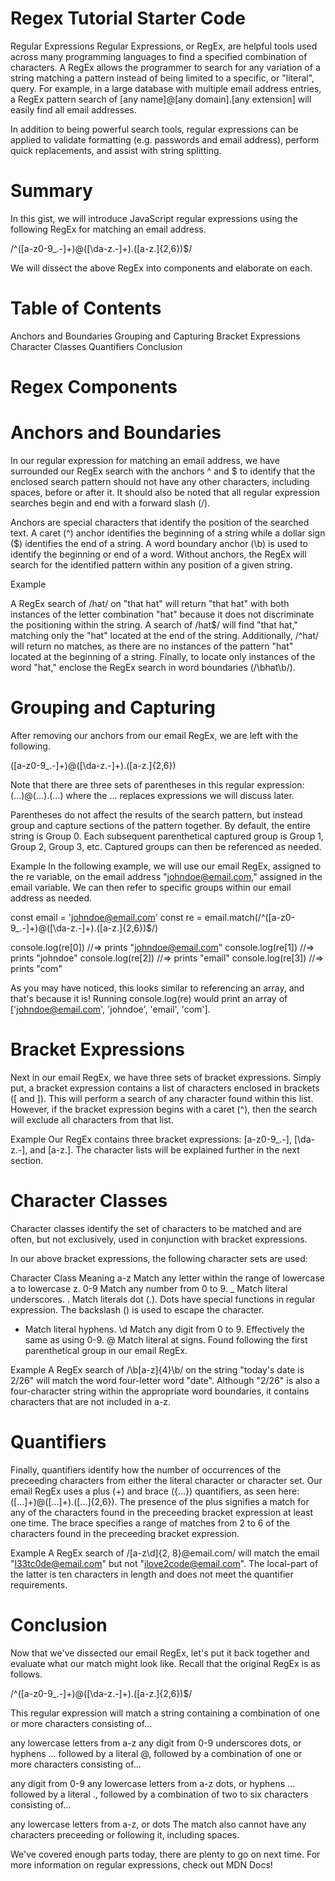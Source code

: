 # Regex Tutorial Starter Code

Regular Expressions
Regular Expressions, or RegEx, are helpful tools used across many programming languages to find a specified combination of characters. A RegEx allows the programmer to search for any variation of a string matching a pattern instead of being limited to a specific, or "literal", query. For example, in a large database with multiple email address entries, a RegEx pattern search of [any name]@[any domain].[any extension] will easily find all email addresses.

In addition to being powerful search tools, regular expressions can be applied to validate formatting (e.g. passwords and email address), perform quick replacements, and assist with string splitting.

# Summary
In this gist, we will introduce JavaScript regular expressions using the following RegEx for matching an email address.

/^([a-z0-9_\.-]+)@([\da-z\.-]+)\.([a-z\.]{2,6})$/

We will dissect the above RegEx into components and elaborate on each.

# Table of Contents
Anchors and Boundaries
Grouping and Capturing
Bracket Expressions
Character Classes
Quantifiers
Conclusion

# Regex Components

# Anchors and Boundaries
In our regular expression for matching an email address, we have surrounded our RegEx search with the anchors ^ and $ to identify that the enclosed search pattern should not have any other characters, including spaces, before or after it. It should also be noted that all regular expression searches begin and end with a forward slash (/).

Anchors are special characters that identify the position of the searched text. A caret (^) anchor identifies the beginning of a string while a dollar sign ($) identifies the end of a string. A word boundary anchor (\b) is used to identify the beginning or end of a word. Without anchors, the RegEx will search for the identified pattern within any position of a given string.

Example

A RegEx search of /hat/ on "that hat" will return "that hat" with both instances of the letter combination "hat" because it does not discriminate the positioning within the string. A search of /hat$/ will find "that hat," matching only the "hat" located at the end of the string. Additionally, /^hat/ will return no matches, as there are no instances of the pattern "hat" located at the beginning of a string. Finally, to locate only instances of the word "hat," enclose the RegEx search in word boundaries (/\bhat\b/).

# Grouping and Capturing
After removing our anchors from our email RegEx, we are left with the following.

([a-z0-9_\.-]+)@([\da-z\.-]+)\.([a-z\.]{2,6})

Note that there are three sets of parentheses in this regular expression: (...)@(...)\.(...) where the ... replaces expressions we will discuss later.

Parentheses do not affect the results of the search pattern, but instead group and capture sections of the pattern together. By default, the entire string is Group 0. Each subsequent parenthetical captured group is Group 1, Group 2, Group 3, etc. Captured groups can then be referenced as needed.

Example
In the following example, we will use our email RegEx, assigned to the re variable, on the email address "johndoe@email.com," assigned in the email variable. We can then refer to specific groups within our email address as needed.

const email = 'johndoe@email.com'
const re = email.match(/^([a-z0-9_\.-]+)@([\da-z\.-]+)\.([a-z\.]{2,6})$/)

console.log(re[0]) //=> prints "johndoe@email.com"
console.log(re[1]) //=> prints "johndoe"
console.log(re[2]) //=> prints "email"
console.log(re[3]) //=> prints "com"

As you may have noticed, this looks similar to referencing an array, and that's because it is! Running console.log(re) would print an array of ['johndoe@email.com', 'johndoe', 'email', 'com'].

# Bracket Expressions
Next in our email RegEx, we have three sets of bracket expressions. Simply put, a bracket expression contains a list of characters enclosed in brackets ([ and ]). This will perform a search of any character found within this list. However, if the bracket expression begins with a caret (^), then the search will exclude all characters from that list.

Example
Our RegEx contains three bracket expressions: [a-z0-9_\.-], [\da-z\.-], and [a-z\.]. The character lists will be explained further in the next section.

# Character Classes
Character classes identify the set of characters to be matched and are often, but not exclusively, used in conjunction with bracket expressions.

In our above bracket expressions, the following character sets are used:

Character Class	Meaning
a-z	Match any letter within the range of lowercase a to lowercase z.
0-9	Match any number from 0 to 9.
_	Match literal underscores.
\.	Match literals dot (.). Dots have special functions in regular expression. The backslash (\) is used to escape the character.
-	Match literal hyphens.
\d	Match any digit from 0 to 9. Effectively the same as using 0-9.
@	Match literal at signs. Found following the first parenthetical group in our email RegEx.

Example
A RegEx search of /\b[a-z]{4}\b/ on the string "today's date is 2/26" will match the word four-letter word "date". Although "2/26" is also a four-character string within the appropriate word boundaries, it contains characters that are not included in a-z.

# Quantifiers
Finally, quantifiers identify how the number of occurrences of the preceeding characters from either the literal character or character set. Our email RegEx uses a plus (+) and brace ({...}) quantifiers, as seen here: ([...]+)@([...]+)\.([...]{2,6}). The presence of the plus signifies a match for any of the characters found in the preceeding bracket expression at least one time. The brace specifies a range of matches from 2 to 6 of the characters found in the preceeding bracket expression.

Example
A RegEx search of /[a-z\d]{2, 8}@email\.com/ will match the email "l33tc0de@email.com" but not "ilove2code@email.com". The local-part of the latter is ten characters in length and does not meet the quantifier requirements.

# Conclusion
Now that we've dissected our email RegEx, let's put it back together and evaluate what our match might look like. Recall that the original RegEx is as follows.

/^([a-z0-9_\.-]+)@([\da-z\.-]+)\.([a-z\.]{2,6})$/

This regular expression will match a string containing a combination of one or more characters consisting of...

any lowercase letters from a-z
any digit from 0-9
underscores
dots, or
hyphens
... followed by a literal @, followed by a combination of one or more characters consisting of...

any digit from 0-9
any lowercase letters from a-z
dots, or
hyphens
... followed by a literal ., followed by a combination of two to six characters consisting of...

any lowercase letters from a-z, or
dots
The match also cannot have any characters preceeding or following it, including spaces.

We've covered enough parts today, there are plenty to go on next time. For more information on regular expressions, check out MDN Docs!